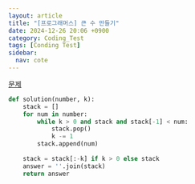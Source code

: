```yaml
---
layout: article
title: "[프로그래머스] 큰 수 만들기"
date: 2024-12-26 20:06 +0900
category: Coding_Test
tags: [Conding Test]
sidebar:
  nav: cote
---
```

[문제](https://school.programmers.co.kr/learn/courses/30/lessons/42883)
```python
def solution(number, k):
    stack = []
    for num in number:
        while k > 0 and stack and stack[-1] < num:
            stack.pop()
            k -= 1
        stack.append(num)
    
    stack = stack[:-k] if k > 0 else stack
    answer = ''.join(stack)
    return answer
```